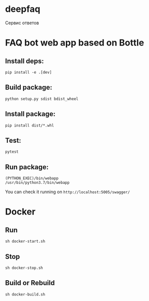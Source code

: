 # deepfaq
Сервис ответов

FAQ bot web app based on Bottle
=========================================

Install deps:
----------
```shell script
pip install -e .[dev]
```


Build package:
----
```shell script
python setup.py sdist bdist_wheel
```

Install package:
----

```shell script
pip install dist/*.whl
```

Test:
-----
```shell script
pytest
```

Run package:
----

```shell script
(PYTHON_EXEC)/bin/webapp
/usr/bin/python3.7/bin/webapp
```

You can check it running on `http://localhost:5005/swagger/`

# Docker

## Run
```shell script
sh docker-start.sh
```

## Stop
```shell script
sh docker-stop.sh
```

## Build or Rebuild
```shell script
sh docker-build.sh
```
